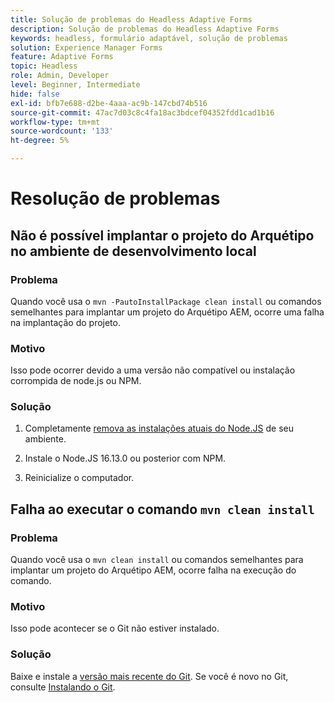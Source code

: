 ```yaml
---
title: Solução de problemas do Headless Adaptive Forms
description: Solução de problemas do Headless Adaptive Forms
keywords: headless, formulário adaptável, solução de problemas
solution: Experience Manager Forms
feature: Adaptive Forms
topic: Headless
role: Admin, Developer
level: Beginner, Intermediate
hide: false
exl-id: bfb7e688-d2be-4aaa-ac9b-147cbd74b516
source-git-commit: 47ac7d03c8c4fa18ac3bdcef04352fdd1cad1b16
workflow-type: tm+mt
source-wordcount: '133'
ht-degree: 5%

---
```


# Resolução de problemas

## Não é possível implantar o projeto do Arquétipo no ambiente de desenvolvimento local

### Problema

Quando você usa o `mvn -PautoInstallPackage clean install` ou comandos semelhantes para implantar um projeto do Arquétipo AEM, ocorre uma falha na implantação do projeto.

### Motivo

Isso pode ocorrer devido a uma versão não compatível ou instalação corrompida de node.js ou NPM.

### Solução

1. Completamente [remova as instalações atuais do Node.JS](https://khushwantsehgal.wordpress.com/2022/06/28/how-to-remove-node-js-completely-from-windows-10/) de seu ambiente.

1. Instale o Node.JS 16.13.0 ou posterior com NPM.

1. Reinicialize o computador.


## Falha ao executar o comando `mvn clean install`

### Problema

Quando você usa o `mvn clean install` ou comandos semelhantes para implantar um projeto do Arquétipo AEM, ocorre falha na execução do comando.

### Motivo

Isso pode acontecer se o Git não estiver instalado.

### Solução

Baixe e instale a [versão mais recente do Git](https://git-scm.com/downloads). Se você é novo no Git, consulte [Instalando o Git](https://git-scm.com/book/en/v2/Getting-Started-Installing-Git).
